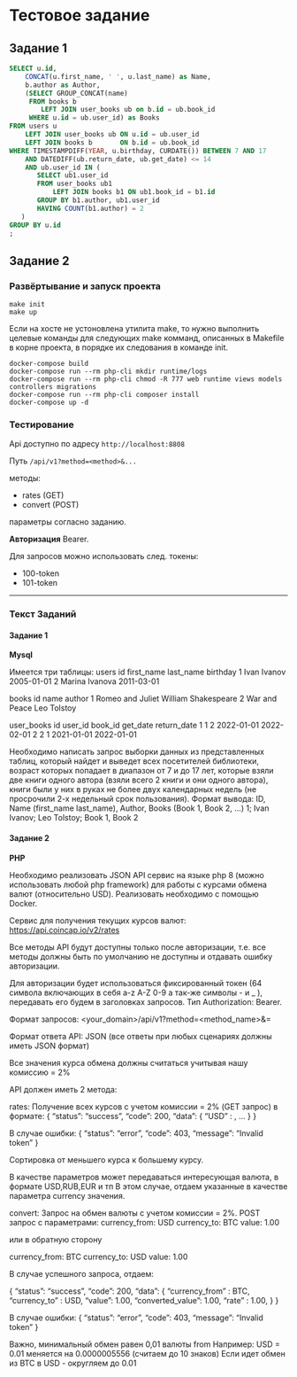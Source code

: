 # Тестовое задание
## Задание 1
```sql
SELECT u.id,
    CONCAT(u.first_name, ' ', u.last_name) as Name,
    b.author as Author,
    (SELECT GROUP_CONCAT(name)
     FROM books b
        LEFT JOIN user_books ub on b.id = ub.book_id
     WHERE u.id = ub.user_id) as Books
FROM users u
    LEFT JOIN user_books ub ON u.id = ub.user_id
    LEFT JOIN books b       ON b.id = ub.book_id
WHERE TIMESTAMPDIFF(YEAR, u.birthday, CURDATE()) BETWEEN 7 AND 17
    AND DATEDIFF(ub.return_date, ub.get_date) <= 14
    AND ub.user_id IN (
       SELECT ub1.user_id
       FROM user_books ub1
           LEFT JOIN books b1 ON ub1.book_id = b1.id
       GROUP BY b1.author, ub1.user_id
       HAVING COUNT(b1.author) = 2
   )
GROUP BY u.id
;
```
## Задание 2
### Развёртывание и запуск проекта
```shell
make init
make up
```
Если на хосте не устоновлена утилита make, то нужно выполнить целевые команды для следующих make комманд, описанных в Makefile в корне проекта, в порядке их следования в команде init.
```shell
docker-compose build
docker-compose run --rm php-cli mkdir runtime/logs
docker-compose run --rm php-cli chmod -R 777 web runtime views models controllers migrations
docker-compose run --rm php-cli composer install
docker-compose up -d
```
### Тестирование
Api доступно по адресу `http://localhost:8808`

Путь `/api/v1?method=<method>&...`

методы:
* rates (GET)
* convert (POST)
  
параметры согласно заданию.

**Авторизация** Bearer.

Для запросов можно использовать след. токены:
* 100-token
* 101-token

________
### Текст Заданий
#### Задание 1

**Mysql**

Имеется три таблицы:
users
id
first_name
last_name
birthday
1
Ivan
Ivanov
2005-01-01
2
Marina
Ivanova
2011-03-01


books
id
name
author
1
Romeo and Juliet
William Shakespeare
2
War and Peace
Leo Tolstoy


user_books
id
user_id
book_id
get_date
return_date
1
1
2
2022-01-01
2022-02-01
2
2
1
2021-01-01
2022-01-01


Необходимо написать запрос выборки данных из представленных таблиц, который найдет и выведет всех посетителей библиотеки, возраст которых попадает в диапазон от 7 и до 17 лет, которые  взяли две книги одного автора (взяли всего 2 книги и они одного автора), книги были у них в руках не более двух календарных недель (не просрочили 2-х недельный срок пользования).
Формат вывода:
ID, Name (first_name  last_name), Author, Books (Book 1, Book 2, ...)
1; Ivan Ivanov; Leo Tolstoy; Book 1, Book 2

#### Задание 2

**PHP**

Необходимо реализовать JSON API сервис на  языке php 8 (можно использовать любой php framework) для работы с курсами обмена валют (относительно USD). Реализовать необходимо с помощью Docker.

Сервис для получения текущих курсов валют: https://api.coincap.io/v2/rates

Все методы API будут доступны только после авторизации, т.е. все методы должны быть по умолчанию не доступны и отдавать ошибку авторизации.

Для авторизации будет использоваться фиксированный токен (64 символа включающих в себя a-z A-Z 0-9 а так-же символы - и _ ), передавать его будем в заголовках запросов. Тип Authorization: Bearer.

Формат запросов: <your_domain>/api/v1?method=<method_name>&<parameter>=<value>

Формат ответа API: JSON (все ответы при любых сценариях должны иметь JSON формат)

Все значения курса обмена должны считаться учитывая нашу комиссию = 2%



API должен иметь 2 метода:

rates: Получение всех курсов с учетом комиссии = 2% (GET запрос) в формате:
{
“status”: “success”,
“code”: 200,
“data”: {
“USD” : <rate>,
...
}
}

В случае ошибки:
{
“status”: “error”,
“code”: 403,
“message”: “Invalid token”
}

Сортировка от меньшего курса к большему курсу.

В качестве параметров может передаваться интересующая валюта, в формате USD,RUB,EUR и тп В этом случае, отдаем указанные в качестве параметра currency значения.

convert: Запрос на обмен валюты c учетом комиссии = 2%. POST запрос с параметрами:
currency_from: USD
currency_to: BTC
value: 1.00

или в обратную сторону

currency_from: BTC
currency_to: USD
value: 1.00

В случае успешного запроса, отдаем:

{
“status”: “success”,
“code”: 200,
“data”: {
“currency_from” : BTC,
“currency_to” : USD,
“value”: 1.00,
“converted_value”: 1.00,
“rate” : 1.00,
}
}

В случае ошибки:
{
“status”: “error”,
“code”: 403,
“message”: “Invalid token”
}

Важно, минимальный обмен равен 0,01 валюты from
Например: USD = 0.01 меняется на 0.0000005556 (считаем до 10 знаков)
Если идет обмен из BTC в USD - округляем до 0.01
